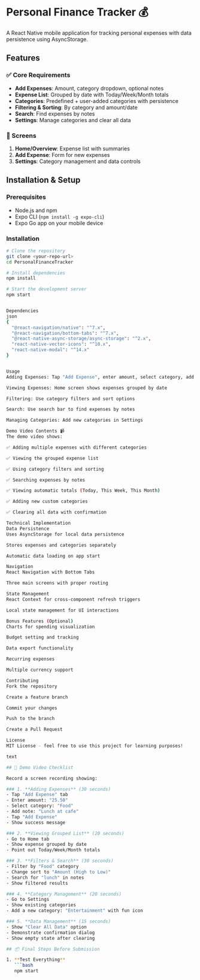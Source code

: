 # Personal Finance Tracker 💰

A React Native mobile application for tracking personal expenses with data persistence using AsyncStorage.

## Features

### ✅ Core Requirements
- **Add Expenses**: Amount, category dropdown, optional notes
- **Expense List**: Grouped by date with Today/Week/Month totals
- **Categories**: Predefined + user-added categories with persistence
- **Filtering & Sorting**: By category and amount/date
- **Search**: Find expenses by notes
- **Settings**: Manage categories and clear all data

### 📱 Screens
1. **Home/Overview**: Expense list with summaries
2. **Add Expense**: Form for new expenses
3. **Settings**: Category management and data controls

## Installation & Setup

### Prerequisites
- Node.js and npm
- Expo CLI (`npm install -g expo-cli`)
- Expo Go app on your mobile device

### Installation
```bash
# Clone the repository
git clone <your-repo-url>
cd PersonalFinanceTracker

# Install dependencies
npm install

# Start the development server
npm start


Dependencies
json
{
  "@react-navigation/native": "^7.x",
  "@react-navigation/bottom-tabs": "^7.x",
  "@react-native-async-storage/async-storage": "^2.x",
  "react-native-vector-icons": "^10.x",
  "react-native-modal": "^14.x"
}


Usage
Adding Expenses: Tap "Add Expense", enter amount, select category, add optional note

Viewing Expenses: Home screen shows expenses grouped by date

Filtering: Use category filters and sort options

Search: Use search bar to find expenses by notes

Managing Categories: Add new categories in Settings

Demo Video Contents 📹
The demo video shows:

✅ Adding multiple expenses with different categories

✅ Viewing the grouped expense list

✅ Using category filters and sorting

✅ Searching expenses by notes

✅ Viewing automatic totals (Today, This Week, This Month)

✅ Adding new custom categories

✅ Clearing all data with confirmation

Technical Implementation
Data Persistence
Uses AsyncStorage for local data persistence

Stores expenses and categories separately

Automatic data loading on app start

Navigation
React Navigation with Bottom Tabs

Three main screens with proper routing

State Management
React Context for cross-component refresh triggers

Local state management for UI interactions

Bonus Features (Optional)
Charts for spending visualization

Budget setting and tracking

Data export functionality

Recurring expenses

Multiple currency support

Contributing
Fork the repository

Create a feature branch

Commit your changes

Push to the branch

Create a Pull Request

License
MIT License - feel free to use this project for learning purposes!

text

## 🎥 Demo Video Checklist

Record a screen recording showing:

### 1. **Adding Expenses** (30 seconds)
- Tap "Add Expense" tab
- Enter amount: "25.50"
- Select category: "Food"
- Add note: "Lunch at cafe"
- Tap "Add Expense"
- Show success message

### 2. **Viewing Grouped List** (20 seconds)
- Go to Home tab
- Show expense grouped by date
- Point out Today/Week/Month totals

### 3. **Filters & Search** (30 seconds)
- Filter by "Food" category
- Change sort to "Amount (High to Low)"
- Search for "lunch" in notes
- Show filtered results

### 4. **Category Management** (20 seconds)
- Go to Settings
- Show existing categories
- Add a new category: "Entertainment" with fun icon

### 5. **Data Management** (15 seconds)
- Show "Clear All Data" option
- Demonstrate confirmation dialog
- Show empty state after clearing

## 📦 Final Steps Before Submission

1. **Test Everything**
   ```bash
   npm start
